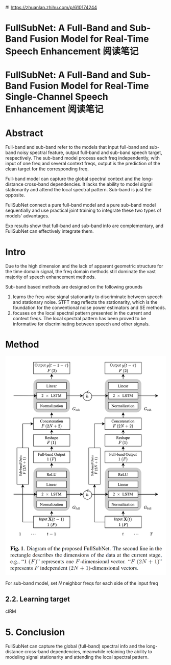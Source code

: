 #! https://zhuanlan.zhihu.com/p/610174244
# FullSubNet: A Full-Band and Sub-Band Fusion Model for Real-Time Speech Enhancement 阅读笔记

# FullSubNet: A Full-Band and Sub-Band Fusion Model for Real-Time Single-Channel Speech Enhancement 阅读笔记

# Abstract
Full-band and sub-band refer to the models that input full-band and sub-band noisy spectral feature, output full-band and sub-band speech target, respectively. The sub-band model process each freq independently, with input of one freq and several context freqs, output is the prediction of the clean target for the corresponding freq. 

Full-band model can capture the global spectral context and the long-distance cross-band dependencies. It lacks the ability to model signal stationarity and attend the local spectral pattern.
Sub-band is just the opposite.

FullSubNet connect a pure full-band model and a pure sub-band model sequentially and use practical joint training to integrate these two types of models' advantages.

Exp results show that full-band and sub-band info are complementary, and FullSubNet can effectively integrate them.

# Intro
Due to the high dimension and the lack of apparent geometric structure for the time domain signal, the freq domain methods still dominate the vast majority of speech enhancement methods.

Sub-band based methods are designed on the following grounds
1. learns the freq-wise signal stationarity to discriminate between speech and stationary noise. STFT mag reflects the stationarity, which is the foundation for the conventional noise power estimators and SE methods.
2. focuses on the local spectral pattern presented in the current and context freqs. The local spectral pattern has been proved to be informative for discriminating between speech and other signals.

# Method
![](https://raw.githubusercontent.com/FYJNEVERFOLLOWS/Picture-Bed/main/202302/20230209230003.png)

For sub-band model, set $N$ neighbor freqs for each side of the input freq

## 2.2. Learning target
cIRM

# 5. Conclusion
FullSubNet can capture the global (full-band) spectral info and the long-distance cross-band dependencies, meanwhile retaining the ability to modeling signal stationarity and attending the local spectral pattern.